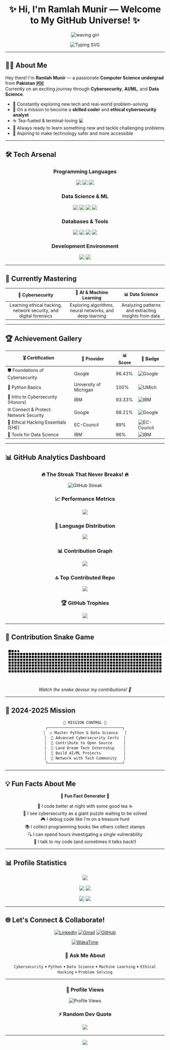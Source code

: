 <div align="center">
  
# ✨ Hi, I'm Ramlah Munir — Welcome to My GitHub Universe! ✨

<p align="center">
  <img src="https://encrypted-tbn0.gstatic.com/images?q=tbn:ANd9GcSQIC2D5z_kzPOGO62dz8SH4qVr6nQMIWHNUA&s" alt="waving girl" width="200"/>
</p>

<img src="https://readme-typing-svg.demolab.com?font=Fira+Code&size=22&duration=3000&pause=1000&color=FF6B9D&center=true&vCenter=true&width=600&lines=Computer+Science+Student+%F0%9F%92%BB;Cybersecurity+Enthusiast+%F0%9F%94%92;AI%2FML+Explorer+%F0%9F%A4%96;Data+Science+Learner+%F0%9F%93%8A;Problem+Solver+%26+Code+Breaker+%F0%9F%A7%A9" alt="Typing SVG" />

</div>

---

## 👩‍💻 About Me

Hey there! I'm **Ramlah Munir** — a passionate **Computer Science undergrad** from **Pakistan 🇵🇰**  
Currently on an exciting journey through **Cybersecurity**, **AI/ML**, and **Data Science**.

- 🌱 Constantly exploring new tech and real-world problem-solving  
- 🚀 On a mission to become a **skilled coder** and **ethical cybersecurity analyst**  
- ☕ Tea-fueled & terminal-loving 💻
- 🌟 Always ready to learn something new and tackle challenging problems
- 🎯 Aspiring to make technology safer and more accessible

---

## 🛠️ Tech Arsenal

<div align="center">

### Programming Languages
<img src="https://img.shields.io/badge/Python-FFD43B?style=for-the-badge&logo=python&logoColor=blue"/>
<img src="https://img.shields.io/badge/C%2B%2B-00599C?style=for-the-badge&logo=c%2B%2B&logoColor=white"/>
<img src="https://img.shields.io/badge/Java-ED8B00?style=for-the-badge&logo=openjdk&logoColor=white"/>

### Data Science & ML
<img src="https://img.shields.io/badge/NumPy-013243?style=for-the-badge&logo=numpy&logoColor=white"/>
<img src="https://img.shields.io/badge/Pandas-150458?style=for-the-badge&logo=pandas&logoColor=white"/>
<img src="https://img.shields.io/badge/scikit--learn-F7931E?style=for-the-badge&logo=scikit-learn&logoColor=white"/>
<img src="https://img.shields.io/badge/PyTorch-EE4C2C?style=for-the-badge&logo=pytorch&logoColor=white"/>

### Databases & Tools
<img src="https://img.shields.io/badge/MySQL-4479A1?style=for-the-badge&logo=mysql&logoColor=white"/>
<img src="https://img.shields.io/badge/Git-F05032?style=for-the-badge&logo=git&logoColor=white"/>
<img src="https://img.shields.io/badge/GitHub-100000?style=for-the-badge&logo=github&logoColor=white"/>
<img src="https://img.shields.io/badge/LaTeX-47A141?style=for-the-badge&logo=LaTeX&logoColor=white"/>

### Development Environment
<img src="https://img.shields.io/badge/Anaconda-44A833?style=for-the-badge&logo=anaconda&logoColor=white"/>
<img src="https://img.shields.io/badge/Canva-00C4CC?style=for-the-badge&logo=canva&logoColor=white"/>

</div>

---

## 🎯 Currently Mastering

<div align="center">

| 🔐 **Cybersecurity** | 🤖 **AI & Machine Learning** | 📊 **Data Science** |
|:---:|:---:|:---:|
| Learning ethical hacking, network security, and digital forensics | Exploring algorithms, neural networks, and deep learning | Analyzing patterns and extracting insights from data |

</div>

---

## 🏆 Achievement Gallery

<div align="center">

| 🎖️ Certification | 🏢 Provider | 📊 Score | 🌟 Badge |
|-------------------|-------------|----------|----------|
| 🛡️ Foundations of Cybersecurity | Google | 96.43% | ![Google](https://img.shields.io/badge/-Google-4285F4?style=flat&logo=google&logoColor=white) |
| 🐍 Python Basics | University of Michigan | 100% | ![UMich](https://img.shields.io/badge/-UMichigan-FFCB05?style=flat&logoColor=white) |
| 🔐 Intro to Cybersecurity (Honors) | IBM | 93.33% | ![IBM](https://img.shields.io/badge/-IBM-054ADA?style=flat&logo=ibm&logoColor=white) |
| 🌐 Connect & Protect: Network Security | Google | 98.21% | ![Google](https://img.shields.io/badge/-Google-4285F4?style=flat&logo=google&logoColor=white) |
| 🎯 Ethical Hacking Essentials (EHE) | EC-Council | 89% | ![EC-Council](https://img.shields.io/badge/-ECCouncil-FF0000?style=flat&logoColor=white) |
| 🧰 Tools for Data Science | IBM | 96% | ![IBM](https://img.shields.io/badge/-IBM-054ADA?style=flat&logo=ibm&logoColor=white) |

</div>

---

## 📊 GitHub Analytics Dashboard

<div align="center">

### 🔥 The Streak That Never Breaks! 🔥
<img src="https://streak-stats.demolab.com?user=Ramlah7&theme=radical&hide_border=false&fire=FF6B9D&ring=FF6B9D&currStreakLabel=FF6B9D" alt="GitHub Streak"/>

### 📈 Performance Metrics
<img src="https://github-readme-stats.vercel.app/api?username=Ramlah7&theme=radical&hide_border=false&show_icons=true&count_private=true&include_all_commits=true"/>

### 🌟 Language Distribution
<img src="https://github-readme-stats.vercel.app/api/top-langs/?username=Ramlah7&layout=compact&theme=radical" height="180"/>

### 📊 Contribution Graph
<img src="https://github-readme-activity-graph.vercel.app/graph?username=Ramlah7&theme=radical&hide_border=true&bg_color=0D1117&color=FF6B9D&line=FF6B9D&point=FFFFFF"/>



### 🔝 Top Contributed Repo
![](https://github-contributor-stats.vercel.app/api?username=Ramlah7&limit=5&theme=dark&combine_all_yearly_contributions=true)

### 🏆 GitHub Trophies
<img src="https://github-profile-trophy.vercel.app/?username=Ramlah7&theme=radical&no-frame=false&no-bg=false&margin-w=4&row=2&column=4"/>

</div>

---

## 🐍 Contribution Snake Game

<div align="center">
<img src="https://raw.githubusercontent.com/Ramlah7/Ramlah7/output/snake.svg" alt="Snake eating my contributions"/>

*Watch the snake devour my contributions! 🐍*
</div>

---

## 🎯 2024-2025 Mission

<div align="center">

```ascii
🚀 MISSION CONTROL 🚀
┌─────────────────────────────────┐
│  ☑️ Master Python & Data Science   │
│  🔄 Advanced Cybersecurity Certs  │
│  🔄 Contribute to Open Source     │
│  🔄 Land Dream Tech Internship    │
│  🔄 Build AI/ML Projects          │
│  🔄 Network with Tech Community   │
└─────────────────────────────────┘
```

</div>

---

## 💡 Fun Facts About Me

<div align="center">

**🌙 Fun Fact Generator 🌙**

🌙 I code better at night with some good tea ☕  
🧩 I see cybersecurity as a giant puzzle waiting to be solved  
🎮 I debug code like I'm on a treasure hunt  
📚 I collect programming books like others collect stamps  
🔍 I can spend hours investigating a single vulnerability  
🤖 I talk to my code (and sometimes it talks back!)  

</div>

---

## 📊 Profile Statistics

<div align="center">

<img src="https://github-profile-summary-cards.vercel.app/api/cards/profile-details?username=Ramlah7&theme=radical"/>

<img src="https://github-profile-summary-cards.vercel.app/api/cards/repos-per-language?username=Ramlah7&theme=radical"/> <img src="https://github-profile-summary-cards.vercel.app/api/cards/most-commit-language?username=Ramlah7&theme=radical"/>

<img src="https://github-profile-summary-cards.vercel.app/api/cards/stats?username=Ramlah7&theme=radical"/> <img src="https://github-profile-summary-cards.vercel.app/api/cards/productive-time?username=Ramlah7&theme=radical"/>

</div>

---

## 🌐 Let's Connect & Collaborate!

<div align="center">

[![LinkedIn](https://img.shields.io/badge/-LinkedIn-0077B5?style=for-the-badge&logo=linkedin&logoColor=white)](https://www.linkedin.com/in/ramlah-munir-6b2320344/)
[![Gmail](https://img.shields.io/badge/-Gmail-D14836?style=for-the-badge&logo=gmail&logoColor=white)](mailto:ramlahmunir786@gmail.com)
[![GitHub](https://img.shields.io/badge/-GitHub-181717?style=for-the-badge&logo=github&logoColor=white)](https://github.com/Ramlah7)

[![WakaTime](https://img.shields.io/badge/WakaTime-Read%20My%20Coding%20Stats-blueviolet?style=for-the-badge&logo=wakatime)](https://wakatime.com/@Ramlah7)


### 💬 Ask Me About
`Cybersecurity` • `Python` • `Data Science` • `Machine Learning` • `Ethical Hacking` • `Problem Solving`

---

### 👀 Profile Views
![Profile Views](https://komarev.com/ghpvc/?username=Ramlah7&color=blueviolet&style=for-the-badge&label=PROFILE+VIEWS)

### ⚡ Random Dev Quote
<img src="https://quotes-github-readme.vercel.app/api?type=horizontal&theme=radical"/>

---

<img src="https://capsule-render.vercel.app/api?type=waving&color=gradient&customColorList=6,11,20&height=150&section=footer&text=Thanks%20for%20Visiting!&fontSize=42&fontColor=fff&animation=twinkling"/>

</div>
